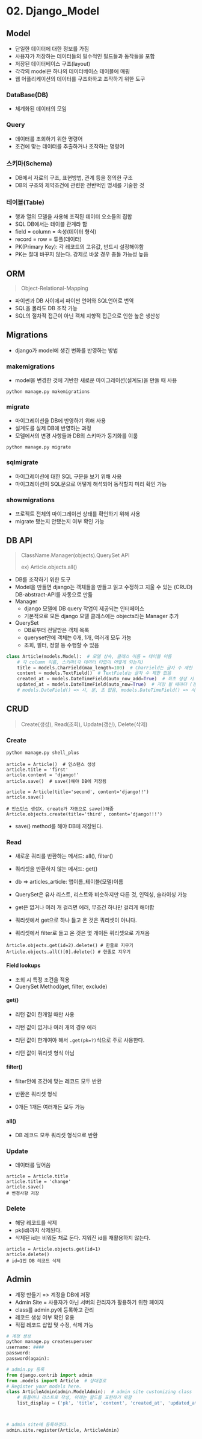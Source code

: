 # 02. Django_Model

## Model

- 단일한 데이터에 대한 정보를 가짐
- 사용자가 저장하는 데이터들의 필수적인 필드들과 동작들을 포함
- 저장된 데이터베이스 구조(layout)
- 각각의 model은 하나의 데이터베이스 테이블에 매핑
- 웹 어플리케이션의 데이터를 구조화하고 조작하기 위한 도구



### DataBase(DB)

- 체계화된 데이터의 모임



### Query

- 데이터를 조회하기 위한 명령어
- 조건에 맞는 데이터를 추출하거나 조작하는 명령어



### 스키마(Schema)

- DB에서 자료의 구조, 표현방법, 관계 등을 정의한 구조
- DB의 구조와 제약조건에 관련한 전반벅인 명세를 기술한 것



### 테이블(Table)

- 행과 열의 모델을 사용해 조직된 데이터 요소들의 집합
- SQL DB에서는 테이블 관계라 함
- field = column = 속성(데이터 형식)
- record = row = 튜플(데이터)
- PK(Primary Key): 각 레코드의 고유값, 반드시 설정해야함
- PK는 절대 바꾸지 않는다. 강제로 바꿀 경우 충돌 가능성 높음



## ORM

> Object-Relational-Mapping

- 파이썬과 DB 사이에서 파이썬 언어와 SQL언어로 번역
- SQL을 몰라도 DB 조작 가능
- SQL의 절차적 접근이 아닌 객체 지향적 접근으로 인한 높은 생산성



## Migrations

- django가 model에 생긴 변화를 반영하는 방법



### makemigrations

- model을 변경한 것에 기반한 새로운 마이그레이션(설계도)을 만들 때 사용

```shell
python manage.py makemigrations
```





### migrate

- 마이그레이션을 DB에 반영하기 위해 사용
- 설계도를 실제 DB에 반영하는 과정
- 모델에서의 변경 사항들과 DB의 스키마가 동기화를 이룸

```shell
python manage.py migrate
```





### sqlmigrate

- 마이그레이션에 대한 SQL 구문을 보기 위해 사용
- 마이그레이션이 SQL문으로 어떻게 해석되어 동작할지 미리 확인 가능





### showmigrations

- 프로젝트 전체의 마이그레이션 상태를 확인하기 위해 사용
- migrate 됐는지 안됐는지 여부 확인 가능



## DB API

> ClassName.Manager(objects).QuerySet API
>
> ex) Article.objects.all()

- DB를 조작하기 위한 도구
- Model을 만들면 django는 객체들을 만들고 읽고 수정하고 지울 수 있는 (CRUD) DB-abstract-API를 자동으로 만듦
- Manager
  - django 모델에 DB query 작업이 제공되는 인터페이스
  - 기본적으로 모든 django 모델 클래스에는 objects라는 Manager 추가
- QuerySet
  - DB로부터 전달받은 객체 목록
  - queryset안에 객체는 0개, 1개, 여러개 모두 가능
  - 조회, 필터, 정렬 등 수행할 수 있음

```python
class Article(models.Model):  # 모델 상속, 클래스 이름 = 테이블 이름
    # 각 column 이름, 스키마(각 데이터 타입이 어떻게 되는지)
    title = models.CharField(max_length=100)  # CharField는 글자 수 제한
    content = models.TextField()  # TextField는 글자 수 제한 없음
    created_at = models.DateTimeField(auto_now_add=True)  # 최초 생성 시 현재 시간을 자동으로 넣어줌
    updated_at = models.DateTimeField(auto_now=True)  # 저장 될 때마다 (갱신될 때) 현재 시간을 자동으로 넣어줌
    # models.DateField() => 시, 분, 초 없음, models.DateTimeField() => 시, 분, 초까지
```





## CRUD

> Create(생성), Read(조회), Update(갱신), Delete(삭제)



### Create

```shell
python manage.py shell_plus

article = Article()  # 인스턴스 생성
article.title = 'first'
article.content = 'django!'
article.save()  # save()해야 DB에 저장됨

article = Article(title='second', content='django!!')
article.save()

# 인스턴스 생성X, create가 자동으로 save()해줌
Article.objects.create(title='third', content='django!!!')
```

- save() method를 해야 DB에 저장된다.



### Read

- 새로운 쿼리를 반환하는 메서드: all(), filter()
- 쿼리셋을 반환하지 않는 메서드: get()

- db => articles_article: 앱이름_테이블(모델)이름

- QuerySet은 유사 리스트, 리스트와 비슷하지만 다른 것, 인덱싱, 슬라이싱 가능

- get은 없거나 여러 개 걸리면 에러, 무조건 하나만 걸리게 해야함

- 쿼리셋에서 get으로 하나 들고 온 것은 쿼리셋이 아니다.

- 쿼리셋에서 filter로 들고 온 것은 몇 개이든 쿼리셋으로 가져옴

```shell
Article.objects.get(id=2).delete() # 한줄로 지우기
Article.objects.all()[0].delete() # 한줄로 지우기
```



#### Field lookups

- 조회 시 특정 조건을 적용
- QuerySet Method(get, filter, exclude)



#### get()

- 리턴 값이 한개일 때만 사용
- 리턴 값이 없거나 여러 개의 경우 에러
- 리턴 값이 한개여야 해서 `.get(pk=?)`식으로 주로 사용한다.

- 리턴 값이 쿼리셋 형식 아님



#### filter()

- filter안에 조건에 맞는 레코드 모두 반환
- 반환은 쿼리셋 형식

- 0개든 1개든 여러개든 모두 가능



#### all()

- DB 레코드 모두 쿼리셋 형식으로 반환



### Update

- 데이터를 덮어씀

```shell
article = Article.title
article.title = 'change'
article.save()
# 변경사항 저장
```



### Delete

- 해당 레코드를 삭제
- pk(id)까지 삭제된다. 
- 삭제된 id는 비워둔 채로 둔다. 지워진 id를 재활용하지 않는다.

```shell
article = Article.objects.get(id=1)
article.delete()
# id=1인 DB 레코드 삭제
```



## Admin

- 계정 만들기 => 계정을 DB에 저장
- Admin Site = 사용자가 아닌 서버의 관리자가 활용하기 위한 페이지
- class를 admin.py에 등록하고 관리
- 레코드 생성 여부 확인 유용
- 직접 레코드 삽입 및 수정, 삭제 가능

```python
# 계정 생성
python manage.py createsuperuser
username: ####
password: 
password(again):
```

```python
# admin.py 등록
from django.contrib import admin
from .models import Article  # 상대경로
# Register your models here.
class ArticleAdmin(admin.ModelAdmin):  # admin site customizing class
    # 튜플이나 리스트로 작성, 아래는 필드를 표현하기 위함
    list_display = ('pk', 'title', 'content', 'created_at', 'updated_at') 



# admin site에 등록하겠다.
admin.site.register(Article, ArticleAdmin)
```


